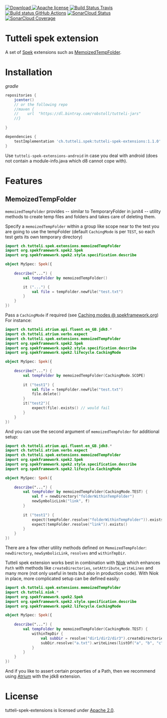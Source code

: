 [![Download](https://api.bintray.com/packages/robstoll/tutteli-jars/tutteli-spek-extensions/images/download.svg) ](https://bintray.com/robstoll/tutteli-jars/tutteli-spek-extensions/_latestVersion)
[![Apache license](https://img.shields.io/badge/license-Apache%202.0-brightgreen.svg)](http://opensource.org/licenses/Apache2.0)
[![Build Status Travis](https://travis-ci.org/robstoll/tutteli-spek-extensions.svg?tag=v1.1.0)](https://travis-ci.org/robstoll/tutteli-spek-extensions/branches)
[![Build status GitHub Actions](https://github.com/robstoll/tutteli-spek-extensions/workflows/Windows/badge.svg)](https://github.com/robstoll/tutteli-spek-extensions/actions/)
[![SonarCloud Status](https://sonarcloud.io/api/project_badges/measure?project=robstoll_tutteli-spek-extensions&metric=alert_status)](https://sonarcloud.io/dashboard?id=robstoll_tutteli-spek-extensions)
[![SonarCloud Coverage](https://sonarcloud.io/api/project_badges/measure?project=robstoll_tutteli-spek-extensions&metric=coverage)](https://sonarcloud.io/dashboard?id=robstoll_tutteli-spek-extensions)

# Tutteli spek extension
A set of [Spek](http://spekframework.org/) extensions such as [MemoizedTempFolder](#MemoizedTempFolder).

# Installation

*gradle*
```groovy
repositories {
    jcenter()
    // or the following repo    
    //maven {
    //    url  "https://dl.bintray.com/robstoll/tutteli-jars" 
    //}
    
}

dependencies {
    testImplementation 'ch.tutteli.spek:tutteli-spek-extensions:1.1.0'
}
```
Use `tutteli-spek-extensions-android` in case you deal with android (does not contain a module-info.java which d8 cannot cope with).

# Features

## MemoizedTempFolder

`memoizedTempFolder` provides -- similar to TemporaryFolder in junit4 -- utility methods to create temp files and folders and takes care of deleting them.

Specify a `memoizedTempFolder` within a group like scope near to the test you are going to use the tempFolder (default `CachingMode` is per `TEST`, so each test gets its own temporary directory)

```kotlin
import ch.tutteli.spek.extensions.memoizedTempFolder
import org.spekframework.spek2.Spek
import org.spekframework.spek2.style.specification.describe

object MySpec: Spek({
    
    describe("...") {
        val tempFolder by memoizedTempFolder()

        it ("...") {
            val file = tempFolder.newFile("test.txt")
        }
    }
})
```

Pass a `CachingMode` if required (see [Caching modes @ spekframework.org](https://www.spekframework.org/core-concepts/#caching-modes))
For instance: 
```kotlin
import ch.tutteli.atrium.api.fluent.en_GB.jdk8.*
import ch.tutteli.atrium.verbs.expect
import ch.tutteli.spek.extensions.memoizedTempFolder
import org.spekframework.spek2.Spek
import org.spekframework.spek2.style.specification.describe
import org.spekframework.spek2.lifecycle.CachingMode

object MySpec: Spek({
    
    describe("...") {
        val tempFolder by memoizedTempFolder(CachingMode.SCOPE)
        
        it ("test1") {
            val file = tempFolder.newFile("test.txt")
            file.delete()
        }
        it("test2"){
            expect(file).exists() // would fail
        }       
    }
})
```
And you can use the second argument of `memoizedTempFolder` for additional setup:


```kotlin
import ch.tutteli.atrium.api.fluent.en_GB.jdk8.*
import ch.tutteli.atrium.verbs.expect
import ch.tutteli.spek.extensions.memoizedTempFolder
import org.spekframework.spek2.Spek
import org.spekframework.spek2.style.specification.describe
import org.spekframework.spek2.lifecycle.CachingMode

object MySpec: Spek({
    
    describe("...") {
        val tempFolder by memoizedTempFolder(CachingMode.TEST) {
            val f = newDirectory("folderWithinTempFolder")
            newSymbolicLink("link", f)
        }
        
        it ("test1") {
            expect(tempFolder.resolve("folderWithinTempFolder")).exists()
            expect(tempFolder.resolve("link")).exists()   
        }    
    }
})
```

There are a few other utility methods defined on `MemoizedTempFolder`: `newDirectory`, `newSymbolicLink`, 
`resolves` and `withinTmpDir`.

Tutteli spek extension works best in combination with [Niok](https://github.com/robstoll/niok)
which enhances `Path` with methods like `createDirectories`, `setAttribute`, `writeLines` and many more (not only useful in tests but also in production code).
With Niok in place, more complicated setup can be defined easily:
```kotlin
import ch.tutteli.spek.extensions.memoizedTempFolder
import ch.tutteli.niok.*
import org.spekframework.spek2.Spek
import org.spekframework.spek2.style.specification.describe
import org.spekframework.spek2.lifecycle.CachingMode

object MySpec: Spek({
    
    describe("...") {
        val tempFolder by memoizedTempFolder(CachingMode.TEST) {
            withinTmpDir {
                val subDir = resolve("dir1/dir2/dir3").createDirectories()
                subDir.resolve("a.txt").writeLines(listOf("a", "b", "c"))
            }
        }
    }
})
```
And if you like to assert certain properties of a Path, then we recommend using [Atrium](https://github.com/robstoll/atrium) with the jdk8 extension.

# License
tutteli-spek-extensions is licensed under [Apache 2.0](https://opensource.org/licenses/Apache2.0).
